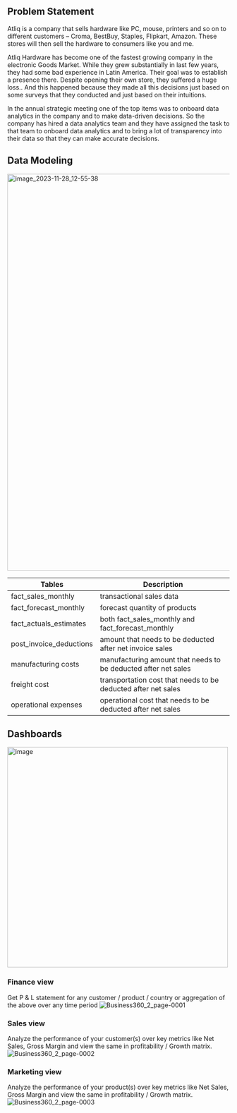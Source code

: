 ## Problem Statement

Atliq is a company that sells hardware like PC, mouse, printers and so on to different customers – Croma, BestBuy, Staples, Flipkart, Amazon. These stores will then sell the hardware to consumers like you and me.  

Atliq Hardware has become one of the fastest growing company in the electronic Goods Market. While they grew substantially in last few years, they had some bad experience  in Latin America. Their goal was to establish a presence there. Despite opening their own store, they suffered a huge loss.. And this happened because they made all this decisions just based on some surveys that they conducted and just based on their intuitions.   

In the annual strategic meeting one of the top items was to onboard data analytics in the company and to make data-driven decisions. So the company has hired a data analytics team and they have assigned the task to that team to onboard data analytics and to bring a lot of transparency into their data so that they can make accurate decisions. 

## Data Modeling

<img width="900" alt="image_2023-11-28_12-55-38" src="https://github.com/leylavel/Visualisations/assets/61410191/7a08741a-5973-4fa5-bee8-3942e70f55f7">

| Tables  | Description |
| ------------- | ------------- |
| fact_sales_monthly  | transactional sales data  |
| fact_forecast_monthly  | forecast quantity of products |
| fact_actuals_estimates | both fact_sales_monthly and fact_forecast_monthly |
| post_invoice_deductions | amount that needs to be deducted after net invoice sales |
| manufacturing costs | manufacturing amount that needs to be deducted after net sales |
| freight cost | transportation cost that needs to be deducted after net sales |
| operational expenses | operational cost that needs to be deducted after net sales |


## Dashboards
<img width="500" alt="image" src="https://github.com/leylavel/Visualisations/assets/61410191/a06f45d2-ef6b-4718-a3ba-9950f10e67a0">

### Finance view  
Get P & L statement for any customer / product / country or aggregation of the above over any time period
![Business360_2_page-0001](https://github.com/leylavel/Visualisations/assets/61410191/3ff1a26d-a2ac-417a-af50-594540b96ab3)

### Sales view  
Analyze the performance of your customer(s) over key metrics like Net Sales, Gross Margin and view the same in profitability / Growth matrix.
![Business360_2_page-0002](https://github.com/leylavel/Visualisations/assets/61410191/01aeda3a-d2aa-4776-85b2-8dbdf5f93f4b)

### Marketing view  
Analyze the performance of your product(s) over key metrics like Net Sales, Gross Margin and view the same in profitability / Growth matrix.  
![Business360_2_page-0003](https://github.com/leylavel/Visualisations/assets/61410191/11175c52-3730-40be-94c0-90db6fe27480)

